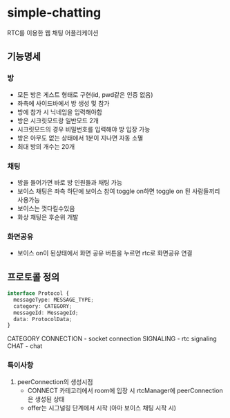 # simple-chatting

RTC를 이용한 웹 채팅 어플리케이션

## 기능명세

### 방

- 모든 방은 게스트 형태로 구현(id, pwd같은 인증 없음)
- 좌측에 사이드바에서 방 생성 및 참가
- 방에 참가 시 닉네임을 입력해야함
- 방은 시크릿모드랑 일반모드 2개
- 시크릿모드의 경우 비밀번호를 입력해야 방 입장 가능
- 방은 아무도 없는 상태에서 1분이 지나면 자동 소멸
- 최대 방의 개수는 20개

### 채팅

- 방을 들어가면 바로 방 인원들과 채팅 가능
- 보이스 채팅은 좌측 하단에 보이스 참여 toggle on하면 toggle on 된 사람들끼리 사용가능
- 보이스는 껏다킬수있음
- 화상 채팅은 후순위 개발

### 화면공유

- 보이스 on이 된상태에서 화면 공유 버튼을 누르면 rtc로 화면공유 연결

## 프로토콜 정의

```typescript
interface Protocol {
  messageType: MESSAGE_TYPE;
  category: CATEGORY;
  messageId: MessageId;
  data: ProtocolData;
}
```

CATEGORY
CONNECTION - socket connection
SIGNALING - rtc signaling
CHAT - chat

### 특이사항

1. peerConnection의 생성시점
   - CONNECT 카테고리에서 room에 입장 시 rtcManager에 peerConnection은 생성된 상태
   - offer는 시그널링 단계에서 시작 (아마 보이스 채팅 시작 시)
